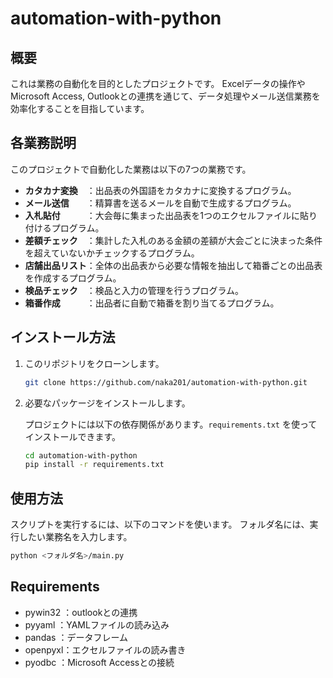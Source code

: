 # automation-with-python

## 概要
これは業務の自動化を目的としたプロジェクトです。
Excelデータの操作やMicrosoft Access, Outlookとの連携を通じて、データ処理やメール送信業務を効率化することを目指しています。

## 各業務説明
このプロジェクトで自動化した業務は以下の7つの業務です。

- **カタカナ変換**　：出品表の外国語をカタカナに変換するプログラム。
- **メール送信**　　：精算書を送るメールを自動で生成するプログラム。
- **入札貼付**　　　：大会毎に集まった出品表を1つのエクセルファイルに貼り付けるプログラム。
- **差額チェック**　：集計した入札のある金額の差額が大会ごとに決まった条件を超えていないかチェックするプログラム。
- **店舗出品リスト**：全体の出品表から必要な情報を抽出して箱番ごとの出品表を作成するプログラム。
- **検品チェック**　：検品と入力の管理を行うプログラム。
- **箱番作成**　　　：出品者に自動で箱番を割り当てるプログラム。


## インストール方法

1. このリポジトリをクローンします。

    ```bash
    git clone https://github.com/naka201/automation-with-python.git
    ```

2. 必要なパッケージをインストールします。

    プロジェクトには以下の依存関係があります。`requirements.txt` を使ってインストールできます。

    ```bash
    cd automation-with-python
    pip install -r requirements.txt
    ```

## 使用方法

スクリプトを実行するには、以下のコマンドを使います。
フォルダ名には、実行したい業務名を入力します。

```bash
python <フォルダ名>/main.py
```

## Requirements
- pywin32 ：outlookとの連携
- pyyaml  ：YAMLファイルの読み込み
- pandas  ：データフレーム
- openpyxl：エクセルファイルの読み書き
- pyodbc  ：Microsoft Accessとの接続

